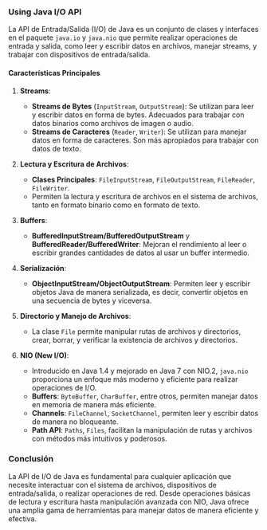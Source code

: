 ### Using Java I/O API

La API de Entrada/Salida (I/O) de Java es un conjunto de clases y interfaces en el paquete `java.io` y `java.nio` que permite realizar operaciones de entrada y salida, como leer y escribir datos en archivos, manejar streams, y trabajar con dispositivos de entrada/salida.

#### Características Principales

1. **Streams**:
   - **Streams de Bytes** (`InputStream`, `OutputStream`): Se utilizan para leer y escribir datos en forma de bytes. Adecuados para trabajar con datos binarios como archivos de imagen o audio.
   - **Streams de Caracteres** (`Reader`, `Writer`): Se utilizan para manejar datos en forma de caracteres. Son más apropiados para trabajar con datos de texto.

2. **Lectura y Escritura de Archivos**:
   - **Clases Principales**: `FileInputStream`, `FileOutputStream`, `FileReader`, `FileWriter`.
   - Permiten la lectura y escritura de archivos en el sistema de archivos, tanto en formato binario como en formato de texto.

3. **Buffers**:
   - **BufferedInputStream/BufferedOutputStream** y **BufferedReader/BufferedWriter**: Mejoran el rendimiento al leer o escribir grandes cantidades de datos al usar un buffer intermedio.

4. **Serialización**:
   - **ObjectInputStream/ObjectOutputStream**: Permiten leer y escribir objetos Java de manera serializada, es decir, convertir objetos en una secuencia de bytes y viceversa.

5. **Directorio y Manejo de Archivos**:
   - La clase `File` permite manipular rutas de archivos y directorios, crear, borrar, y verificar la existencia de archivos y directorios.

6. **NIO (New I/O)**:
   - Introducido en Java 1.4 y mejorado en Java 7 con NIO.2, `java.nio` proporciona un enfoque más moderno y eficiente para realizar operaciones de I/O.
   - **Buffers**: `ByteBuffer`, `CharBuffer`, entre otros, permiten manejar datos en memoria de manera más eficiente.
   - **Channels**: `FileChannel`, `SocketChannel`, permiten leer y escribir datos de manera no bloqueante.
   - **Path API**: `Paths`, `Files`, facilitan la manipulación de rutas y archivos con métodos más intuitivos y poderosos.

### Conclusión

La API de I/O de Java es fundamental para cualquier aplicación que necesite interactuar con el sistema de archivos, dispositivos de entrada/salida, o realizar operaciones de red. Desde operaciones básicas de lectura y escritura hasta manipulación avanzada con NIO, Java ofrece una amplia gama de herramientas para manejar datos de manera eficiente y efectiva.